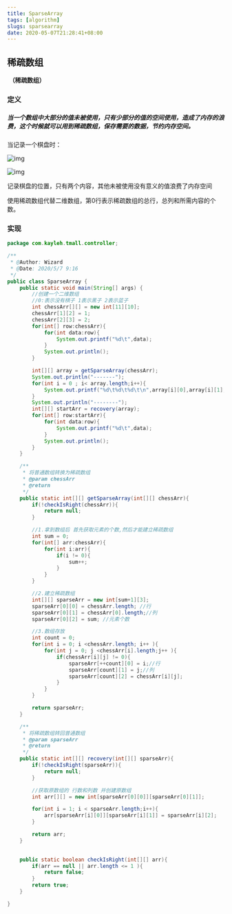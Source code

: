 ```yaml
---
title: SparseArray
tags: [algorithm]
slugs: sparsearray
date: 2020-05-07T21:28:41+08:00
---
```


## 稀疏数组

​																				**（稀疏数组）**



### 定义

##### 当一个数组中大部分的值未被使用，只有少部分的值的空间使用，造成了内存的浪费，这个时候就可以用到稀疏数组，保存需要的数据，节约内存空间。

当记录一个棋盘时：

![img](https://mmbiz.qpic.cn/mmbiz_png/LqMJZoibIrPzz08etWsVDczAaxvuTLF53AO9Y95X14hib9758qNT74snT2caWibZhtNQHCstK4KibDDibWcIxZhcPyQ/640?wx_fmt=png)

![img](https://mmbiz.qpic.cn/mmbiz_png/LqMJZoibIrPzz08etWsVDczAaxvuTLF53Lic6f7kA2vWzahAXd97hT2SjHxbZT4DociaLjYkS4q91sApHcibtMiaBNg/640?wx_fmt=png)

记录棋盘的位置，只有两个内容，其他未被使用没有意义的值浪费了内存空间

使用稀疏数组代替二维数组，第0行表示稀疏数组的总行，总列和所需内容的个数。

### 实现

```java
package com.kayleh.tmall.controller;

/**
 * @Author: Wizard
 * @Date: 2020/5/7 9:16
 */
public class SparseArray {
    public static void main(String[] args) {
        //创建一个二维数组
        //0:表示没有棋子 1表示黑子 2表示蓝子
        int chessArr[][] = new int[11][10];
        chessArr[1][2] = 1;
        chessArr[2][3] = 2;
        for(int[] row:chessArr){
            for(int data:row){
                System.out.printf("%d\t",data);
            }
            System.out.println();
        }

        int[][] array = getSparseArray(chessArr);
        System.out.println("-------");
        for(int i = 0 ; i< array.length;i++){
            System.out.printf("%d\t%d\t%d\t\n",array[i][0],array[i][1],array[i][2]);
        }
        System.out.println("--------");
        int[][] startArr = recovery(array);
        for(int[] row:startArr){
            for(int data:row){
                System.out.printf("%d\t",data);
            }
            System.out.println();
        }
    }

    /**
     * 将普通数组转换为稀疏数组
     * @param chessArr
     * @return
     */
    public static int[][] getSparseArray(int[][] chessArr){
        if(!checkIsRight(chessArr)){
            return null;
        }

        //1.拿到数组后 首先获取元素的个数,然后才能建立稀疏数组
        int sum = 0;
        for(int[] arr:chessArr){
            for(int i:arr){
                if(i != 0){
                    sum++;
                }
            }
        }

        //2.建立稀疏数组
        int[][] sparseArr = new int[sum+1][3];
        sparseArr[0][0] = chessArr.length; //行
        sparseArr[0][1] = chessArr[0].length;//列
        sparseArr[0][2] = sum; //元素个数

        //3.数组存放
        int count = 0;
        for(int i = 0; i <chessArr.length; i++ ){
            for(int j = 0; j <chessArr[i].length;j++ ){
                if(chessArr[i][j] != 0){
                    sparseArr[++count][0] = i;//行
                    sparseArr[count][1] = j;//列
                    sparseArr[count][2] = chessArr[i][j];
                }
            }
        }

        return sparseArr;
    }

    /**
     * 将稀疏数组转回普通数组
     * @param sparseArr
     * @return
     */
    public static int[][] recovery(int[][] sparseArr){
        if(!checkIsRight(sparseArr)){
            return null;
        }

        //获取原数组的 行数和列数 并创建原数组
        int arr[][] = new int[sparseArr[0][0]][sparseArr[0][1]];

        for(int i = 1; i < sparseArr.length;i++){
            arr[sparseArr[i][0]][sparseArr[i][1]] = sparseArr[i][2];
        }

        return arr;
    }

        
    public static boolean checkIsRight(int[][] arr){
        if(arr == null || arr.length <= 1 ){
            return false;
        }
        return true;
    }

}
```






